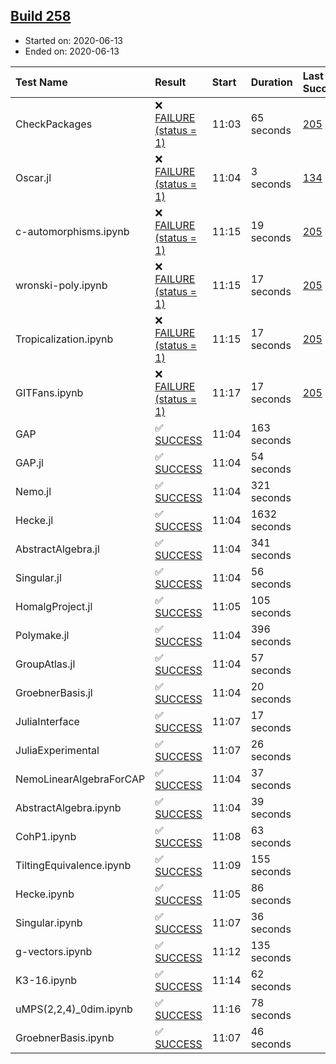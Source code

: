 ## [Build 258](https://oscarci.mathematik.uni-kl.de/job/oscar-stable/258/)

* Started on: 2020-06-13
* Ended on: 2020-06-13

| Test Name    | Result | Start | Duration | Last Success | First Failure |
|:-------------|:-------|:------|:---------|:-------------|:--------------|
| CheckPackages | ❌ [FAILURE (status = 1)](https://oscarci.mathematik.uni-kl.de/job/oscar-stable/258/artifact/logs/build-258/CheckPackages.log) | 11:03 | 65 seconds | [205](https://oscarci.mathematik.uni-kl.de/job/oscar-stable/205/) | [206](https://oscarci.mathematik.uni-kl.de/job/oscar-stable/206/) |
| Oscar.jl | ❌ [FAILURE (status = 1)](https://oscarci.mathematik.uni-kl.de/job/oscar-stable/258/artifact/logs/build-258/Oscar.jl.log) | 11:04 | 3 seconds | [134](https://oscarci.mathematik.uni-kl.de/job/oscar-stable/134/) | [177](https://oscarci.mathematik.uni-kl.de/job/oscar-stable/177/) |
| c-automorphisms.ipynb | ❌ [FAILURE (status = 1)](https://oscarci.mathematik.uni-kl.de/job/oscar-stable/258/artifact/logs/build-258/c-automorphisms.ipynb.log) | 11:15 | 19 seconds | [205](https://oscarci.mathematik.uni-kl.de/job/oscar-stable/205/) | [206](https://oscarci.mathematik.uni-kl.de/job/oscar-stable/206/) |
| wronski-poly.ipynb | ❌ [FAILURE (status = 1)](https://oscarci.mathematik.uni-kl.de/job/oscar-stable/258/artifact/logs/build-258/wronski-poly.ipynb.log) | 11:15 | 17 seconds | [205](https://oscarci.mathematik.uni-kl.de/job/oscar-stable/205/) | [206](https://oscarci.mathematik.uni-kl.de/job/oscar-stable/206/) |
| Tropicalization.ipynb | ❌ [FAILURE (status = 1)](https://oscarci.mathematik.uni-kl.de/job/oscar-stable/258/artifact/logs/build-258/Tropicalization.ipynb.log) | 11:15 | 17 seconds | [205](https://oscarci.mathematik.uni-kl.de/job/oscar-stable/205/) | [206](https://oscarci.mathematik.uni-kl.de/job/oscar-stable/206/) |
| GITFans.ipynb | ❌ [FAILURE (status = 1)](https://oscarci.mathematik.uni-kl.de/job/oscar-stable/258/artifact/logs/build-258/GITFans.ipynb.log) | 11:17 | 17 seconds | [205](https://oscarci.mathematik.uni-kl.de/job/oscar-stable/205/) | [206](https://oscarci.mathematik.uni-kl.de/job/oscar-stable/206/) |
| GAP | ✅ [SUCCESS](https://oscarci.mathematik.uni-kl.de/job/oscar-stable/258/artifact/logs/build-258/GAP.log) | 11:04 | 163 seconds |  |  |
| GAP.jl | ✅ [SUCCESS](https://oscarci.mathematik.uni-kl.de/job/oscar-stable/258/artifact/logs/build-258/GAP.jl.log) | 11:04 | 54 seconds |  |  |
| Nemo.jl | ✅ [SUCCESS](https://oscarci.mathematik.uni-kl.de/job/oscar-stable/258/artifact/logs/build-258/Nemo.jl.log) | 11:04 | 321 seconds |  |  |
| Hecke.jl | ✅ [SUCCESS](https://oscarci.mathematik.uni-kl.de/job/oscar-stable/258/artifact/logs/build-258/Hecke.jl.log) | 11:04 | 1632 seconds |  |  |
| AbstractAlgebra.jl | ✅ [SUCCESS](https://oscarci.mathematik.uni-kl.de/job/oscar-stable/258/artifact/logs/build-258/AbstractAlgebra.jl.log) | 11:04 | 341 seconds |  |  |
| Singular.jl | ✅ [SUCCESS](https://oscarci.mathematik.uni-kl.de/job/oscar-stable/258/artifact/logs/build-258/Singular.jl.log) | 11:04 | 56 seconds |  |  |
| HomalgProject.jl | ✅ [SUCCESS](https://oscarci.mathematik.uni-kl.de/job/oscar-stable/258/artifact/logs/build-258/HomalgProject.jl.log) | 11:05 | 105 seconds |  |  |
| Polymake.jl | ✅ [SUCCESS](https://oscarci.mathematik.uni-kl.de/job/oscar-stable/258/artifact/logs/build-258/Polymake.jl.log) | 11:04 | 396 seconds |  |  |
| GroupAtlas.jl | ✅ [SUCCESS](https://oscarci.mathematik.uni-kl.de/job/oscar-stable/258/artifact/logs/build-258/GroupAtlas.jl.log) | 11:04 | 57 seconds |  |  |
| GroebnerBasis.jl | ✅ [SUCCESS](https://oscarci.mathematik.uni-kl.de/job/oscar-stable/258/artifact/logs/build-258/GroebnerBasis.jl.log) | 11:04 | 20 seconds |  |  |
| JuliaInterface | ✅ [SUCCESS](https://oscarci.mathematik.uni-kl.de/job/oscar-stable/258/artifact/logs/build-258/JuliaInterface.log) | 11:07 | 17 seconds |  |  |
| JuliaExperimental | ✅ [SUCCESS](https://oscarci.mathematik.uni-kl.de/job/oscar-stable/258/artifact/logs/build-258/JuliaExperimental.log) | 11:07 | 26 seconds |  |  |
| NemoLinearAlgebraForCAP | ✅ [SUCCESS](https://oscarci.mathematik.uni-kl.de/job/oscar-stable/258/artifact/logs/build-258/NemoLinearAlgebraForCAP.log) | 11:04 | 37 seconds |  |  |
| AbstractAlgebra.ipynb | ✅ [SUCCESS](https://oscarci.mathematik.uni-kl.de/job/oscar-stable/258/artifact/logs/build-258/AbstractAlgebra.ipynb.log) | 11:04 | 39 seconds |  |  |
| CohP1.ipynb | ✅ [SUCCESS](https://oscarci.mathematik.uni-kl.de/job/oscar-stable/258/artifact/logs/build-258/CohP1.ipynb.log) | 11:08 | 63 seconds |  |  |
| TiltingEquivalence.ipynb | ✅ [SUCCESS](https://oscarci.mathematik.uni-kl.de/job/oscar-stable/258/artifact/logs/build-258/TiltingEquivalence.ipynb.log) | 11:09 | 155 seconds |  |  |
| Hecke.ipynb | ✅ [SUCCESS](https://oscarci.mathematik.uni-kl.de/job/oscar-stable/258/artifact/logs/build-258/Hecke.ipynb.log) | 11:05 | 86 seconds |  |  |
| Singular.ipynb | ✅ [SUCCESS](https://oscarci.mathematik.uni-kl.de/job/oscar-stable/258/artifact/logs/build-258/Singular.ipynb.log) | 11:07 | 36 seconds |  |  |
| g-vectors.ipynb | ✅ [SUCCESS](https://oscarci.mathematik.uni-kl.de/job/oscar-stable/258/artifact/logs/build-258/g-vectors.ipynb.log) | 11:12 | 135 seconds |  |  |
| K3-16.ipynb | ✅ [SUCCESS](https://oscarci.mathematik.uni-kl.de/job/oscar-stable/258/artifact/logs/build-258/K3-16.ipynb.log) | 11:14 | 62 seconds |  |  |
| uMPS(2,2,4)_0dim.ipynb | ✅ [SUCCESS](https://oscarci.mathematik.uni-kl.de/job/oscar-stable/258/artifact/logs/build-258/uMPS-2-2-4-_0dim.ipynb.log) | 11:16 | 78 seconds |  |  |
| GroebnerBasis.ipynb | ✅ [SUCCESS](https://oscarci.mathematik.uni-kl.de/job/oscar-stable/258/artifact/logs/build-258/GroebnerBasis.ipynb.log) | 11:07 | 46 seconds |  |  |
